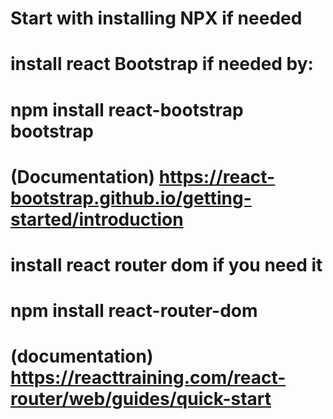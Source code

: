 # Start with installing NPX if needed
# 
# install react Bootstrap if needed by:
#   npm install react-bootstrap bootstrap
#   (Documentation) https://react-bootstrap.github.io/getting-started/introduction

# install react router dom if you need it
#   npm install react-router-dom
#   (documentation) https://reacttraining.com/react-router/web/guides/quick-start